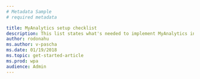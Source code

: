 ```yaml
---
# Metadata Sample
# required metadata

title: MyAnalytics setup checklist
description: This list states what's needed to implement MyAnalytics in your organization
author: rodonahu
ms.author: v-pascha
ms.date: 01/19/2018
ms.topic: get-started-article
ms.prod: wpa
audience: Admin
---
```


<!-- It seems that this topic does not appear in the docset. Compare with MyA-setup-checklist.md. 15 March 2019 -->

<!-- REMOVING CONTENTS FOR NOW

# What you should do after you have MyAnalytics

After you've purchased an E5 plan or another plan and a MyAnalytics add-on (for more information, see [MyAnalytics licensing requirements](../Overview/Environment-Requirements.md#myanalytics-licensing-requirements)), you have to configure MyAnalytics for your organization. To do this, complete the following steps:

Review the [MyAnalytics privacy guide](../Overview/Privacy-Guide.md).

[Configure MyAnalytics user settings](../Setup/Configure-MyA-User-Settings.md).

[Assign MyAnalytics licenses to users](../Setup/Assign-Licenses.md).

[Verify that the MyAnalytics Outlook add-in is installed](../Setup/Verify-Add-in.md).

-->